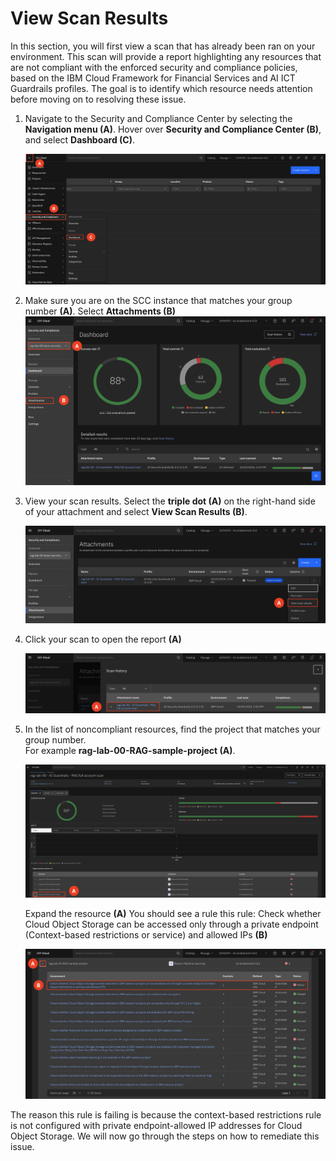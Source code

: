 # View Scan Results

In this section, you will first view a scan that has already been ran on your environment. This scan will provide a report highlighting any resources that are not compliant with the enforced security and compliance policies, based on the IBM Cloud Framework for Financial Services and AI ICT Guardrails profiles. The goal is to identify which resource needs attention before moving on to resolving these issue.

1. Navigate to the Security and Compliance Center by selecting the **Navigation menu (A)**. Hover over **Security and Compliance Center (B)**, and select **Dashboard (C)**.

    ![alt text](../images/2.2.1.png)

2. Make sure you are on the SCC instance that matches your group number **(A)**. Select **Attachments (B)**
![alt text](../images/2.2.2-n.png)

3. View your scan results. Select the **triple dot (A)** on the right-hand side of your attachment and select **View Scan Results (B)**.

    ![alt text](../images/2.2.3-n.png)

4. Click your scan to open the report **(A)**

    ![alt text](../images/2.2.4-n.png)

5. In the list of noncompliant resources, find the project that matches your group number. <br>
For example **rag-lab-00-RAG-sample-project (A)**. <br>

    ![alt text](../images/2.2.5-n.png)

   Expand the resource **(A)** You should see a rule this rule: Check whether Cloud Object Storage can be accessed only through a private endpoint (Context-based restrictions or service) and allowed IPs **(B)**

    ![alt text](../images/2.2.5-rule-n.png)


The reason this rule is failing is because the context-based restrictions rule is not configured with private endpoint-allowed IP addresses for Cloud Object Storage. We will now go through the steps on how to remediate this issue. 
